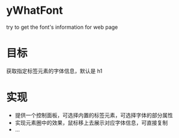 # yWhatFont
try to get the font's information for web page 

# 目标

获取指定标签元素的字体信息，默认是 h1

# 实现
* 提供一个控制面板，可选择内置的标签元素，可选择字体的部分属性
* 实现元素圈中的效果，鼠标移上去展示对应字体信息，可直接复制
* ...
